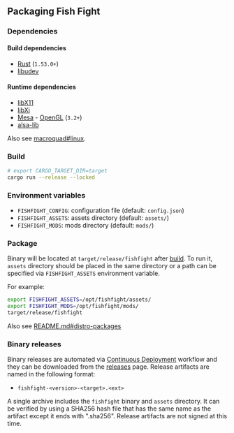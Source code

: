 ## Packaging Fish Fight

### Dependencies

#### Build dependencies

- [Rust](https://www.rust-lang.org/tools/install) (`1.53.0+`)
- [libudev](https://www.freedesktop.org/software/systemd/man/libudev.html)

#### Runtime dependencies

- [libX11](https://gitlab.freedesktop.org/xorg/lib/libx11)
- [libXi](https://gitlab.freedesktop.org/xorg/lib/libxi)
- [Mesa](https://www.mesa3d.org/) - [OpenGL](https://www.opengl.org) (`3.2+`)
- [alsa-lib](https://github.com/alsa-project/alsa-lib)

Also see [macroquad#linux](https://github.com/not-fl3/macroquad#linux).

### Build

```sh
# export CARGO_TARGET_DIR=target
cargo run --release --locked
```

### Environment variables

- `FISHFIGHT_CONFIG`: configuration file (default: `config.json`)
- `FISHFIGHT_ASSETS`: assets directory (default: `assets/`)
- `FISHFIGHT_MODS`: mods directory (default: `mods/`)

### Package

Binary will be located at `target/release/fishfight` after [build](#build). To run it, `assets` directory should be placed in the same directory or a path can be specified via `FISHFIGHT_ASSETS` environment variable.

For example:

```sh
export FISHFIGHT_ASSETS=/opt/fishfight/assets/
export FISHFIGHT_MODS=/opt/fishfight/mods/
target/release/fishfight
```

Also see [README.md#distro-packages](./README.md#distro-packages)

### Binary releases

Binary releases are automated via [Continuous Deployment](./.github/workflows/release.yml) workflow and they can be downloaded from the [releases](https://github.com/fishfight/FishFight/releases) page. Release artifacts are named in the following format:

- `fishfight-<version>-<target>.<ext>`

A single archive includes the `fishfight` binary and `assets` directory. It can be verified by using a SHA256 hash file that has the same name as the artifact except it ends with ".sha256". Release artifacts are not signed at this time.
